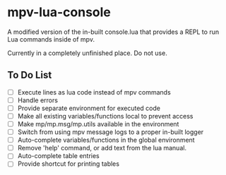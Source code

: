 # mpv-lua-console

A modified version of the in-built console.lua that provides a REPL to run Lua commands inside of mpv.

Currently in a completely unfinished place. Do not use.

## To Do List

- [ ] Execute lines as lua code instead of mpv commands
- [ ] Handle errors
- [ ] Provide separate environment for executed code
- [ ] Make all existing variables/functions local to prevent access
- [ ] Make mp/mp.msg/mp.utils available in the environment
- [ ] Switch from using mpv message logs to a proper in-built logger
- [ ] Auto-complete variables/functions in the global environment
- [ ] Remove 'help' command, or add text from the lua manual.
- [ ] Auto-complete table entries
- [ ] Provide shortcut for printing tables
